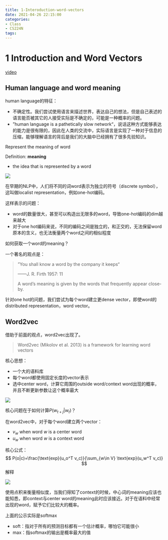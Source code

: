 ```yaml
---
title: 1-Interoduction-word-vectors
date: 2021-04-26 22:15:00
categories:
- Class
- CS224N
tags:
---
```


# 1 Introduction and Word Vectors

[video](https://www.youtube.com/watch?v=8rXD5-xhemo&list=PLoROMvodv4rOhcuXMZkNm7j3fVwBBY42z&index=2)

<!--more-->

## Human language and word meaning

human language的特征：

- 不确定性。我们尝试使用语言来描述世界，表达自己的想法，但是自己表述的语言能否被其它的人接受实际是不确定的，可能是一种概率的问题。
- ”human language is a pathetically slow network“，说话这种方式能够表达的能力是很有限的，因此在人类的交流中，实际语言是实现了一种对于信息的压缩，能够理解语言的背后是我们的大脑中已经拥有了很多先验知识。

 Represent the meaning of word

Definition: **meaning**

- the idea that is represented by a word

![](https://lxy-blog-pics.oss-cn-beijing.aliyuncs.com/asssets/word2vec-prob.png)

在早期的NLP中，人们将不同的词word表示为独立的符号（discrete symbol），这叫做localist representation，例如one-hot编码。

这样表示的问题：

- word的数量很大，甚至可以构造出无限多的word，导致one-hot编码的dim越来越大
- 对于one hot编码来说，不同的编码之间是独立的，和正交的，无法保留word原本的含义，也无法衡量两个word之间的相似程度

如何获取一个word的meaning？

一个著名的观点是：

> ”You shall know a word by the company it keeps“
>
> ——J. R. Firth 1957: 11
>
> A word’s meaning is given by the words that frequently appear close-by.

针对one hot的问题，我们尝试为每个word建立更dense vector，即使word的distributed representation，word vector。

## Word2vec

借助于前面的观点，word2vec出现了。

> Word2vec (Mikolov et al. 2013) is a framework for learning word vectors

核心思想：

- 一个大的语料库
- 每个word都使用固定长度的vector表示
- 选中center word，计算它周围的outside word/context word出现的概率，并且不断更新参数让这个概率最大

![](https://lxy-blog-pics.oss-cn-beijing.aliyuncs.com/asssets/idea-word2vec.png)

核心问题在于如何计算$P(w_{t+j}|w_t)$？

在word2vec中，对于每个word建立两个vector：

- $v_w$ when word $w$ is a center word
- $u_w$ when word $w$ is a context word

核心公式：
$$
P(o|c)=\frac{\text{exp}(u_o^T v_c)}{\sum_{w\in V} \text{exp}(u_w^T v_c)}
$$
解释

![](https://lxy-blog-pics.oss-cn-beijing.aliyuncs.com/asssets/meaning-of-words.png)

使用点积来衡量相似度，当我们得知了context的时候，中心词的meaning应该也能知悉，即context与center word的meaning此时应该接近。对于在语料中经常出现的word，赋予它们比较大的概率。

上面的公示实际是softmax

- soft：指对于所有的预测目标都有一个估计概率，哪怕它可能很小
- max：指softmax的输出是概率最大的值

